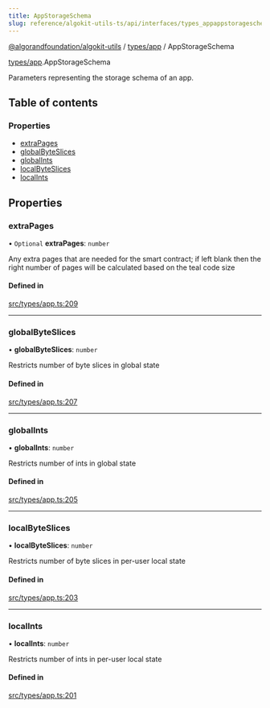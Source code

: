 ```yaml
---
title: AppStorageSchema
slug: reference/algokit-utils-ts/api/interfaces/types_appappstorageschema
---
```

[@algorandfoundation/algokit-utils](/reference/algokit-utils-ts/api/overview) / [types/app](/reference/algokit-utils-ts/api/modules/types_app/) / AppStorageSchema



[types/app](/reference/algokit-utils-ts/api/modules/types_app/).AppStorageSchema

Parameters representing the storage schema of an app.

## Table of contents

### Properties

- [extraPages](#extrapages)
- [globalByteSlices](#globalbyteslices)
- [globalInts](#globalints)
- [localByteSlices](#localbyteslices)
- [localInts](#localints)

## Properties

### extraPages

• `Optional` **extraPages**: `number`

Any extra pages that are needed for the smart contract; if left blank then the right number of pages will be calculated based on the teal code size

#### Defined in

[src/types/app.ts:209](https://github.com/algorandfoundation/algokit-utils-ts/blob/main/src/types/app.ts#L209)

___

### globalByteSlices

• **globalByteSlices**: `number`

Restricts number of byte slices in global state

#### Defined in

[src/types/app.ts:207](https://github.com/algorandfoundation/algokit-utils-ts/blob/main/src/types/app.ts#L207)

___

### globalInts

• **globalInts**: `number`

Restricts number of ints in global state

#### Defined in

[src/types/app.ts:205](https://github.com/algorandfoundation/algokit-utils-ts/blob/main/src/types/app.ts#L205)

___

### localByteSlices

• **localByteSlices**: `number`

Restricts number of byte slices in per-user local state

#### Defined in

[src/types/app.ts:203](https://github.com/algorandfoundation/algokit-utils-ts/blob/main/src/types/app.ts#L203)

___

### localInts

• **localInts**: `number`

Restricts number of ints in per-user local state

#### Defined in

[src/types/app.ts:201](https://github.com/algorandfoundation/algokit-utils-ts/blob/main/src/types/app.ts#L201)